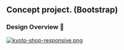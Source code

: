 ## Concept project. (Bootstrap)

### Design Overview 🎨
[![kyoto-shop-responsive.png](https://i.postimg.cc/28yhT2pv/kyoto-shop-responsive.png)](https://postimg.cc/SJ0nxLxN)

